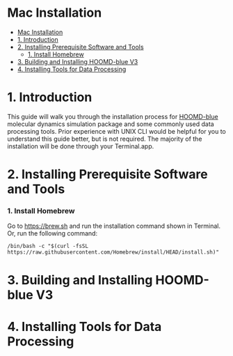 # Mac Installation
- [Mac Installation](#mac-installation)
- [1. Introduction](#1-introduction)
- [2. Installing Prerequisite Software and Tools](#2-installing-prerequisite-software-and-tools)
    - [1. Install Homebrew](#1-install-homebrew)
- [3. Building and Installing HOOMD-blue V3](#3-building-and-installing-hoomd-blue-v3)
- [4. Installing Tools for Data Processing](#4-installing-tools-for-data-processing)

# 1. Introduction
This guide will walk you through the installation process for [HOOMD-blue](http://glotzerlab.engin.umich.edu/hoomd-blue/) molecular dynamics simulation package and some commonly used data processing tools. Prior experience with UNIX CLI would be helpful for you to understand this guide better, but is not required. The majority of the installation will be done through your Terminal.app.
# 2. Installing Prerequisite Software and Tools
### 1. Install Homebrew
Go to https://brew.sh and run the installation command shown in Terminal.<br>
Or, run the following command:
```
/bin/bash -c "$(curl -fsSL https://raw.githubusercontent.com/Homebrew/install/HEAD/install.sh)"
```

# 3. Building and Installing HOOMD-blue V3
# 4. Installing Tools for Data Processing